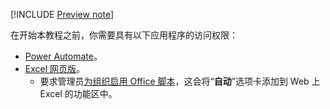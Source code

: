 [!INCLUDE [Preview note](../includes/preview-note.md)]

在开始本教程之前，你需要具有以下应用程序的访问权限：

- [Power Automate](/power-automate/organization-q-and-a)。
- [Excel 网页版](https://www.office.com/launch/excel)。
  - 要求管理员[为组织启用 Office 脚本](https://support.office.com/article/office-scripts-settings-in-m365-19d3c51a-6ca2-40ab-978d-60fa49554dcf)，这会将“**自动**”选项卡添加到 Web 上 Excel 的功能区中。
